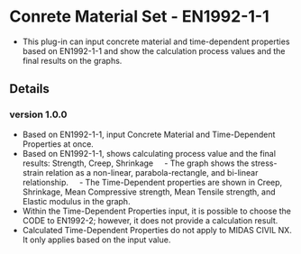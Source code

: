 # Conrete Material Set - EN1992-1-1
- This plug-in can input concrete material and time-dependent properties based on EN1992-1-1 and show the calculation process values and the final results on the graphs.

## Details
### version 1.0.0
- Based on EN1992-1-1, input Concrete Material and Time-Dependent Properties at once.
- Based on EN1992-1-1, shows calculating process value and the final results: Strength, Creep, Shrinkage
    - The graph shows the stress-strain relation as a non-linear, parabola-rectangle, and bi-linear relationship.
    - The Time-Dependent properties are shown in Creep, Shrinkage, Mean Compressive strength, Mean Tensile strength, and Elastic modulus in the graph.
- Within the Time-Dependent Properties input, it is possible to choose the CODE to EN1992-2; however, it does not provide a calculation result.
- Calculated Time-Dependent Properties do not apply to MIDAS CIVIL NX. It only applies based on the input value.
